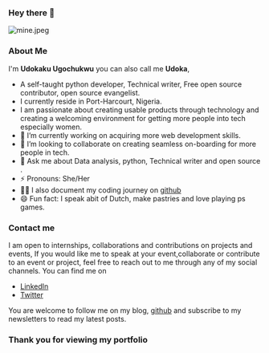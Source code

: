 
### Hey there 👋 


![mine.jpeg](https://cdn.hashnode.com/res/hashnode/image/upload/v1608207895853/dnPdk8oRd.jpeg)

### About Me
I'm **Udokaku Ugochukwu** you can also call me **Udoka**,
- A self-taught python developer, Technical writer, Free open source contributor, open source evangelist.
- I currently reside in Port-Harcourt, Nigeria.
- I am passionate about creating usable products through technology and creating a welcoming environment for getting more people into tech especially women.
- 🔭 I’m currently working on acquiring more web development skills.
- 👯 I’m looking to collaborate on creating  seamless on-boarding for more people in tech.
- 💬 Ask me about Data analysis, python, Technical writer and open source .
-  ⚡  Pronouns: She/Her
- 👩‍💻 I also document my coding journey on [github](https://github.com/UdokaVrede)
- 😄   Fun fact: I speak abit of Dutch, make pastries and love playing ps games. 

### Contact me
I am open to internships, collaborations and contributions on projects and events, If you would like me to speak at your event,collaborate or contribute to an event or project, feel free to reach out to me through any of my social channels. 
You can find me on
- [LinkedIn](https://www.linkedin.com/in/udokaku-ugochukwu-604024123/)
- [Twitter](https://twitter.com/Udoka_Ugo_)

You are welcome to follow me on my blog, [github](https://github.com/UdokaVrede) and subscribe to my newsletters to read my latest posts. 

### Thank you for viewing my portfolio
